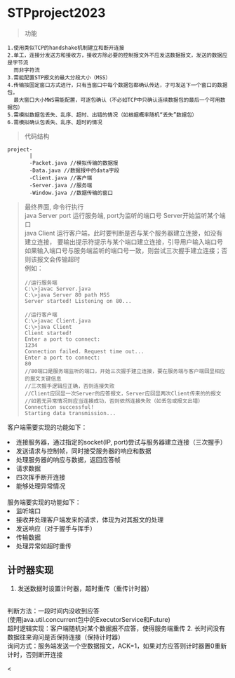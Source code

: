 # STPproject2023
>功能
```
1.使用类似TCP的handshake机制建立和断开连接
2.单工，连接分发送方和接收方，接收方除必要的控制报文外不应发送数据报文，发送的数据应是字节流
  而非字符流
3.需能配置STP报文的最大分段大小（MSS）
4.传输按固定窗口方式进行，只有当窗口中每个数据包都确认传达，才可发送下一个窗口的数据包，
  最大窗口大小MWS需能配置，可逐包确认（不必如TCP中只确认连续数据包的最后一个可用数据包）
5.需模拟数据包丢失、乱序、超时、出错的情况（如根据概率随机“丢失”数据包）
6.需模拟确认包丢失、乱序、超时的情况
```
>代码结构
```
project-
       |
       -Packet.java //模拟传输的数据报
       -Data.java //数据报中的data字段
       -Client.java //客户端
       -Server.java //服务端
       -Window.java //数据传输的窗口
```
> 最终界面, 命令行执行
> <br>
> java Server port 运行服务端, port为监听的端口号
> Server开始监听某个端口
> <br>
> java Client 运行客户端，此时要判断是否与某个服务器建立连接，如没有建立连接，
> 要输出提示符提示与某个端口建立连接，引导用户输入端口号
> <br>
> 如果输入端口号与服务端监听的端口号一致，则尝试三次握手建立连接；否则该报文会传输超时
> <br>
> 例如：
> ```
> //运行服务端
> C:\>javac Server.java
> C:\>java Server 80 path MSS
> Server started! Listening on 80...
> 
> //运行客户端
> C:\>javac Client.java
> C:\>java Client
> Client started!
> Enter a port to connect:
> 1234
> Connection failed. Request time out...
> Enter a port to connect:
> 80
> //80端口是服务端监听的端口，开始三次握手建立连接，要在服务端与客户端回显相应的报文关键信息
> //三次握手逻辑应正确，否则连接失败
> //Client应回显一次Server的应答报文，Server应回显两次Client传来的的报文
> //如若无异常情况则应当连接成功，否则依然连接失败（如丢包或报文出错）
> Connection successful!
> Starting data transmission...

客户端需要实现的功能如下：
<li>连接服务器，通过指定的socket(IP, port)尝试与服务器建立连接（三次握手）</li>
<li>发送请求与控制帧，同时接受服务器的响应和数据</li>
<li>处理服务器的响应与数据，返回应答帧</li>
<li>请求数据</li>
<li>四次挥手断开连接</li>
<li>能够处理异常情况</li>
<br>
服务端要实现的功能如下：
<li>监听端口</li>
<li>接收并处理客户端发来的请求，体现为对其报文的处理</li>
<li>发送响应（对于握手与挥手）</li>
<li>传输数据</li>
<li>处理异常如超时重传</li>

## 计时器实现
1. 发送数据时设置计时器，超时重传（重传计时器）
<br>
判断方法：一段时间内没收到应答
<br>(使用java.util.concurrent包中的ExecutorService和Future)
<br>
超时逻辑实现：客户端随机对某个数据报不应答，使得服务端重传
2. 长时间没有数据往来询问是否保持连接（保持计时器）
<br>
询问方式：服务端发送一个空数据报文，ACK=1，如果对方应答则计时器置0重新计时，否则断开连接

<
